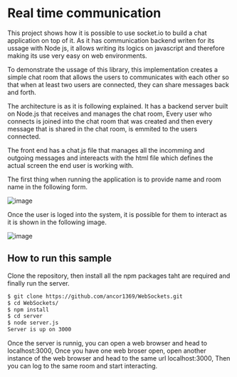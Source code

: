 #  Real time communication

This project shows how it is possible to use socket.io to build a chat application on top of it. As it has communication backend writen for its ussage with Node js, it allows writing its logics on javascript and therefore making its use very easy on web environments.

To demonstrate the ussage of this library, this implementation creates a simple chat room that allows the users to communicates with each other so that when at least two users are connected, they can share messages back and forth.

The architecture is as it is following explained. It has a backend server built on Node.js that receives and manages the chat room, Every user who connects is joined into the chat room that was created and then every message that is shared in the chat room, is emmited to the users connected.

The front end has a chat.js file that manages all the incomming and outgoing messages and intereacts with the html file which defines the actual screen the end user is working with.

The first thing when running the application is to provide name and room name in the following form.

![image](https://user-images.githubusercontent.com/25968721/66840521-3223f300-ef36-11e9-9fa5-710832071324.png)

Once the user is loged into the system, it is possible for them to interact as it is shown in the following image.

![image](https://user-images.githubusercontent.com/25968721/66841412-a90dbb80-ef37-11e9-8cff-f81a64714c22.png)

## How to run this sample

Clone the repository, then install all the npm packages taht are required and finally run the server.

```bash
$ git clone https://github.com/ancor1369/WebSockets.git
$ cd WebSockets/
$ npm install
$ cd server
$ node server.js
Server is up on 3000
```

Once the server is runnig, you can open a web browser and head to localhost:3000, Once you have one web broser open, open another instance of the web browser and head to the same url localhost:3000, Then you can log to the same room and start interacting.

